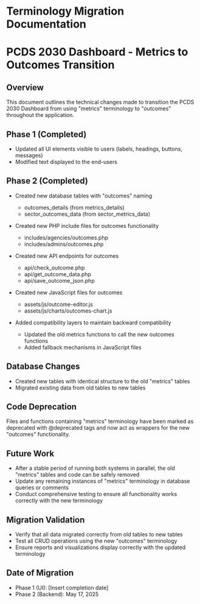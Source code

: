 # Terminology Migration Documentation
# PCDS 2030 Dashboard - Metrics to Outcomes Transition

## Overview
This document outlines the technical changes made to transition the PCDS 2030 Dashboard from using "metrics" terminology to "outcomes" throughout the application.

## Phase 1 (Completed)
- Updated all UI elements visible to users (labels, headings, buttons, messages)
- Modified text displayed to the end-users

## Phase 2 (Completed)
- Created new database tables with "outcomes" naming
  - outcomes_details (from metrics_details)
  - sector_outcomes_data (from sector_metrics_data)
  
- Created new PHP include files for outcomes functionality
  - includes/agencies/outcomes.php
  - includes/admins/outcomes.php
  
- Created new API endpoints for outcomes
  - api/check_outcome.php
  - api/get_outcome_data.php
  - api/save_outcome_json.php
  
- Created new JavaScript files for outcomes
  - assets/js/outcome-editor.js
  - assets/js/charts/outcomes-chart.js
  
- Added compatibility layers to maintain backward compatibility
  - Updated the old metrics functions to call the new outcomes functions
  - Added fallback mechanisms in JavaScript files

## Database Changes
- Created new tables with identical structure to the old "metrics" tables
- Migrated existing data from old tables to new tables

## Code Deprecation
Files and functions containing "metrics" terminology have been marked as deprecated with @deprecated tags and now act as wrappers for the new "outcomes" functionality.

## Future Work
- After a stable period of running both systems in parallel, the old "metrics" tables and code can be safely removed
- Update any remaining instances of "metrics" terminology in database queries or comments
- Conduct comprehensive testing to ensure all functionality works correctly with the new terminology

## Migration Validation
- Verify that all data migrated correctly from old tables to new tables
- Test all CRUD operations using the new "outcomes" terminology
- Ensure reports and visualizations display correctly with the updated terminology

## Date of Migration
- Phase 1 (UI): [Insert completion date]
- Phase 2 (Backend): May 17, 2025
